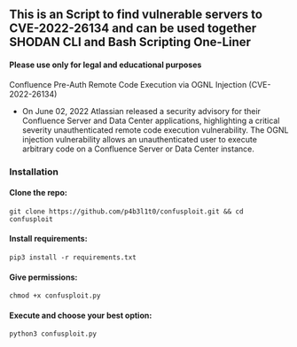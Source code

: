 ## This is an Script to find vulnerable servers to CVE-2022-26134 and can be used together SHODAN CLI and Bash Scripting One-Liner
#### Please use only for legal and educational purposes

Confluence Pre-Auth Remote Code Execution via OGNL Injection (CVE-2022-26134)

- On June 02, 2022 Atlassian released a security advisory for their Confluence Server and Data Center applications, highlighting a critical severity unauthenticated remote code execution vulnerability. The OGNL injection vulnerability allows an unauthenticated user to execute arbitrary code on a Confluence Server or Data Center instance.


### Installation

#### Clone the repo:

	git clone https://github.com/p4b3l1t0/confusploit.git && cd confusploit

#### Install requirements:

	pip3 install -r requirements.txt 

#### Give permissions:

	chmod +x confusploit.py

#### Execute and choose your best option:

	python3 confusploit.py

